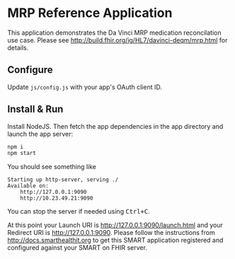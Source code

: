 # MRP Reference Application

This application demonstrates the Da Vinci MRP medication reconcilation use case.
Please see http://build.fhir.org/ig/HL7/davinci-deqm/mrp.html for details.

## Configure

Update `js/config.js` with your app's OAuth client ID.

## Install & Run
Install NodeJS. Then fetch the app dependencies in the app directory and launch the app server:
```sh
npm i
npm start
```

You should see something like

    Starting up http-server, serving ./
    Available on:
        http://127.0.0.1:9090
        http://10.23.49.21:9090

You can stop the server if needed using <kbd>Ctrl+C</kbd>.

At this point your Launch URI is http://127.0.0.1:9090/launch.html and your
Redirect URI is http://127.0.0.1:9090. Please follow the instructions from
http://docs.smarthealthit.org to get this SMART application registered and
configured against your SMART on FHIR server.